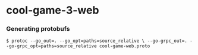 # cool-game-3-web

### Generating protobufs

`$ protoc --go_out=. --go_opt=paths=source_relative \
  --go-grpc_out=. --go-grpc_opt=paths=source_relative cool-game-web.proto` 